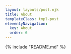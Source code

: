```yaml
---
layout: layouts/post.njk
title: About
templateClass: tmpl-post
eleventyNavigation:
  key: About
  order: 6
---
```



{% include "README.md" %}
